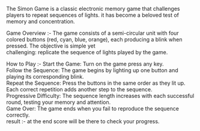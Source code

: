 The Simon Game is a classic electronic memory game that challenges players to repeat sequences of lights. it has become a beloved test of memory and concentration.<br>

Game Overview :- The game consists of a semi-circular unit with four colored buttons (red, cyan, blue, orange), each producing a blink when pressed. The objective is simple yet <br>
challenging: replicate the sequence of lights played by the game.<br>

How to Play :- Start the Game: Turn on the game press any key. <br>
Follow the Sequence: The game begins by lighting up one button and playing its corresponding blink. <br>
Repeat the Sequence: Press the buttons in the same order as they lit up. Each correct repetition adds another step to the sequence. <br>
Progressive Difficulty: The sequence length increases with each successful round, testing your memory and attention. <br>
Game Over: The game ends when you fail to reproduce the sequence correctly. <br>
result :- at the end score will be there to check your progress.<br>